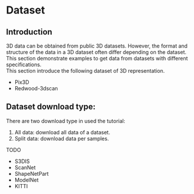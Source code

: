 # Dataset
## Introduction
3D data can be obtained from public 3D datasets. However, the format and structure of the data in a 3D dataset often differ depending on the dataset. This section demonstrate examples to get data from datasets with different specifications.  
This section introduce the following dataset of 3D representation.
- Pix3D
- Redwood-3dscan

## Dataset download type:
There are two download type in used the tutorial:
1. All data: download all data of a dataset.
2. Split data: download data per samples.

TODO
- S3DIS
- ScanNet
- ShapeNetPart
- ModelNet
- KITTI